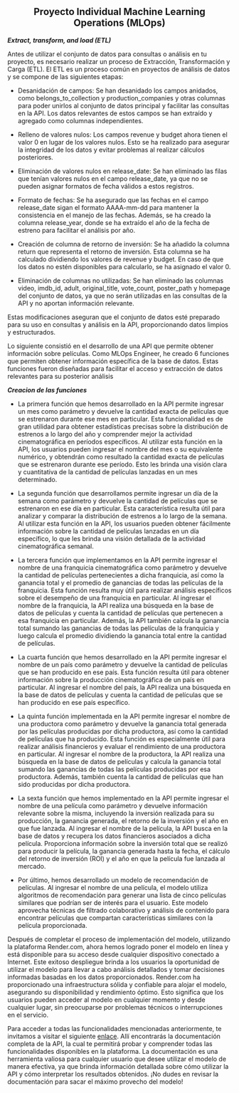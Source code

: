 # <h2 align=center> **Proyecto Individual Machine Learning Operations (MLOps)** </h1>

***Extract, transform, and load (ETL)***

Antes de utilizar el conjunto de datos para consultas o análisis en tu proyecto, es necesario realizar un proceso de Extracción, Transformación y Carga (ETL). El ETL es un proceso común en proyectos de análisis de datos y se compone de las siguientes etapas:

* Desanidación de campos: Se han desanidado los campos anidados, como belongs_to_collection y production_companies y otras columnas para poder unirlos al conjunto de datos principal y facilitar las consultas en la API. Los datos relevantes de estos campos se han extraído y agregado como columnas independientes.

* Relleno de valores nulos: Los campos revenue y budget ahora tienen el valor 0 en lugar de los valores nulos. Esto se ha realizado para asegurar la integridad de los datos y evitar problemas al realizar cálculos posteriores.

* Eliminación de valores nulos en release_date: Se han eliminado las filas que tenían valores nulos en el campo release_date, ya que no se pueden asignar formatos de fecha válidos a estos registros.

* Formato de fechas: Se ha asegurado que las fechas en el campo release_date sigan el formato AAAA-mm-dd para mantener la consistencia en el manejo de las fechas. Además, se ha creado la columna release_year, donde se ha extraído el año de la fecha de estreno para facilitar el análisis por año.

* Creación de columna de retorno de inversión: Se ha añadido la columna return que representa el retorno de inversión. Esta columna se ha calculado dividiendo los valores de revenue y budget. En caso de que los datos no estén disponibles para calcularlo, se ha asignado el valor 0.

* Eliminación de columnas no utilizadas: Se han eliminado las columnas video, imdb_id, adult, original_title, vote_count, poster_path y homepage del conjunto de datos, ya que no serán utilizadas en las consultas de la API y no aportan información relevante.

Estas modificaciones aseguran que el conjunto de datos esté preparado para su uso en consultas y análisis en la API, proporcionando datos limpios y estructurados.

Lo siguiente consistió en el desarrollo de una API que permite obtener información sobre películas. Como MLOps Engineer, he creado 6 funciones que permiten obtener información específica de la base de datos. Estas funciones fueron diseñadas para facilitar el acceso y extracción de datos relevantes para su posterior análisis

***Creacion de las funciones***

* La primera función que hemos desarrollado en la API permite ingresar un mes como parámetro y devuelve la cantidad exacta de películas que se estrenaron durante ese mes en particular. Esta funcionalidad es de gran utilidad para obtener estadísticas precisas sobre la distribución de estrenos a lo largo del año y comprender mejor la actividad cinematográfica en períodos específicos.
Al utilizar esta función en la API, los usuarios pueden ingresar el nombre del mes o su equivalente numérico, y obtendrán como resultado la cantidad exacta de películas que se estrenaron durante ese período. Esto les brinda una visión clara y cuantitativa de la cantidad de películas lanzadas en un mes determinado.

* La segunda función que desarrollamos permite ingresar un día de la semana como parámetro y devuelve la cantidad de películas que se estrenaron en ese día en particular. Esta característica resulta útil para analizar y comparar la distribución de estrenos a lo largo de la semana. Al utilizar esta función en la API, los usuarios pueden obtener fácilmente información sobre la cantidad de películas lanzadas en un día específico, lo que les brinda una visión detallada de la actividad cinematográfica semanal.

* La tercera función que implementamos en la API permite ingresar el nombre de una franquicia cinematográfica como parámetro y devuelve la cantidad de películas pertenecientes a dicha franquicia, así como la ganancia total y el promedio de ganancias de todas las películas de la franquicia.
Esta función resulta muy útil para realizar análisis específicos sobre el desempeño de una franquicia en particular. Al ingresar el nombre de la franquicia, la API realiza una búsqueda en la base de datos de películas y cuenta la cantidad de películas que pertenecen a esa franquicia en particular. Además, la API también calcula la ganancia total sumando las ganancias de todas las películas de la franquicia y luego calcula el promedio dividiendo la ganancia total entre la cantidad de películas.

* La cuarta función que hemos desarrollado en la API permite ingresar el nombre de un país como parámetro y devuelve la cantidad de películas que se han producido en ese país.
Esta función resulta útil para obtener información sobre la producción cinematográfica de un país en particular. Al ingresar el nombre del país, la API realiza una búsqueda en la base de datos de películas y cuenta la cantidad de películas que se han producido en ese país específico.

* La quinta función implementada en la API permite ingresar el nombre de una productora como parámetro y devuelve la ganancia total generada por las películas producidas por dicha productora, así como la cantidad de películas que ha producido.
Esta función es especialmente útil para realizar análisis financieros y evaluar el rendimiento de una productora en particular. Al ingresar el nombre de la productora, la API realiza una búsqueda en la base de datos de películas y calcula la ganancia total sumando las ganancias de todas las películas producidas por esa productora. Además, también cuenta la cantidad de películas que han sido producidas por dicha productora.

* La sexta función que hemos implementado en la API permite ingresar el nombre de una película como parámetro y devuelve información relevante sobre la misma, incluyendo la inversión realizada para su producción, la ganancia generada, el retorno de la inversión y el año en que fue lanzada.
Al ingresar el nombre de la película, la API busca en la base de datos y recupera los datos financieros asociados a dicha película. Proporciona información sobre la inversión total que se realizó para producir la película, la ganancia generada hasta la fecha, el cálculo del retorno de inversión (ROI) y el año en que la película fue lanzada al mercado.

* Por último, hemos desarrollado un modelo de recomendación de películas. Al ingresar el nombre de una película, el modelo utiliza algoritmos de recomendación para generar una lista de cinco películas similares que podrían ser de interés para el usuario.
Este modelo aprovecha técnicas de filtrado colaborativo y análisis de contenido para encontrar películas que compartan características similares con la película proporcionada.

Después de completar el proceso de implementación del modelo, utilizando la plataforma Render.com, ahora hemos logrado poner el modelo en línea y está disponible para su acceso desde cualquier dispositivo conectado a Internet. Este exitoso despliegue brinda a los usuarios la oportunidad de utilizar el modelo para llevar a cabo análisis detallados y tomar decisiones informadas basadas en los datos proporcionados.
Render.com ha proporcionado una infraestructura sólida y confiable para alojar el modelo, asegurando su disponibilidad y rendimiento óptimo. Esto significa que los usuarios pueden acceder al modelo en cualquier momento y desde cualquier lugar, sin preocuparse por problemas técnicos o interrupciones en el servicio.

Para acceder a todas las funcionalidades mencionadas anteriormente, te invitamos a visitar el siguiente [enlace](https://pi-henry-89yk.onrender.com/docs). Allí encontrarás la documentación completa de la API, la cual te permitirá probar y comprender todas las funcionalidades disponibles en la plataforma. La documentación es una herramienta valiosa para cualquier usuario que desee utilizar el modelo de manera efectiva, ya que brinda información detallada sobre cómo utilizar la API y cómo interpretar los resultados obtenidos. ¡No dudes en revisar la documentación para sacar el máximo provecho del modelo!